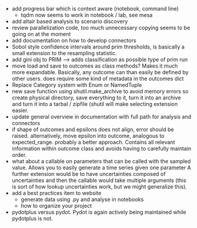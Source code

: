 * add progress bar which is context aware (notebook, command line)
    * tqdm now seems to work in notebook / lab, see mesa
* add altair based analysis to scenario discovery
* review parallelization code, too much unnecessary copying seems
  to be going on at the moment
* add documentation on how to develop connectors
* Sobol style confidence intervals around prim thresholds, is basically a small
  extension to the resampling statistic. 
* add gini obj to PRIM --> adds classification as possible type of prim run
* move load and save to outcomes as class methods? Makes it much more
  expandable. Basically, any outcome can than easily be defined by other users. 
  does require some kind of metadata in the outcomes dict
* Replace Category system with Enum or NamedTuple
* new save function using shutil.make_archive to avoid memory errors
  so create physical directory, save everything to it, turn it into an archive
  and turn it into a tarbal / zipfile (shutil will make selecting extension
  easier.
* update general overview in documentation with full path for analysis and
  connectors
* if shape of outcomes and epsilons does not align, error should be raised.
  alternatively, move epsilon into outcome, analogous to expected_range.
  probably a better approach. Contains all relevant information within 
  outcome class and avoids having to carefully maintain order. 
* what about a callable on parameters that can be called with the sampled
  value. Allows you to easily generate a time series given one parameter
  A further extension would be to have uncertainties composed of uncertainties
  and then the callable would take multiple arguments (this is sort of how
  lookup uncertainties work, but we might generalize this).
* add a best practices item to website
    * generate data using .py and analyse in notebooks
    * how to organize your project
* pydotplus versus pydot. Pydot is again actively being maintained while 
  pydotplus is not.
